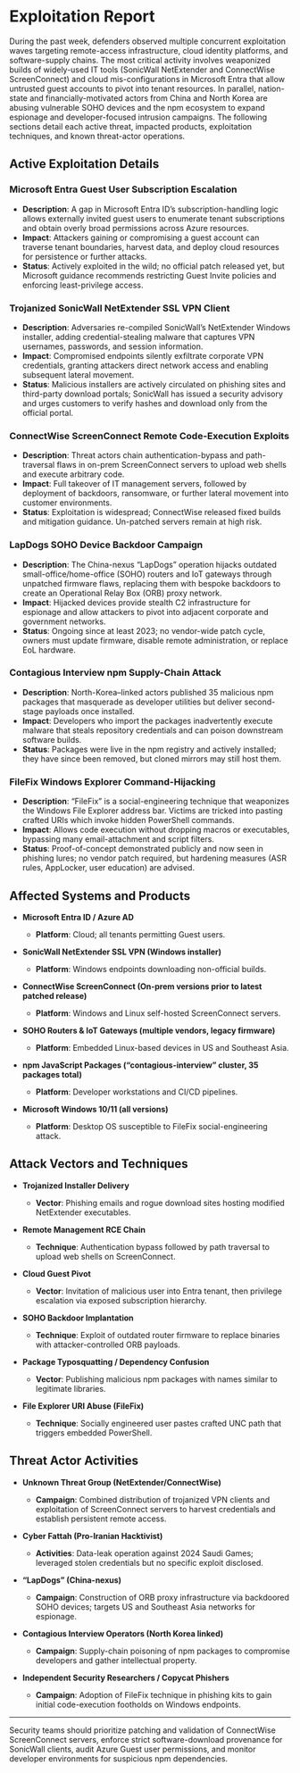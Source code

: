 # Exploitation Report

During the past week, defenders observed multiple concurrent exploitation waves targeting remote-access infrastructure, cloud identity platforms, and software-supply chains. The most critical activity involves weaponized builds of widely-used IT tools (SonicWall NetExtender and ConnectWise ScreenConnect) and cloud mis-configurations in Microsoft Entra that allow untrusted guest accounts to pivot into tenant resources. In parallel, nation-state and financially-motivated actors from China and North Korea are abusing vulnerable SOHO devices and the npm ecosystem to expand espionage and developer-focused intrusion campaigns. The following sections detail each active threat, impacted products, exploitation techniques, and known threat-actor operations.

## Active Exploitation Details

### Microsoft Entra Guest User Subscription Escalation
- **Description**: A gap in Microsoft Entra ID’s subscription-handling logic allows externally invited guest users to enumerate tenant subscriptions and obtain overly broad permissions across Azure resources.  
- **Impact**: Attackers gaining or compromising a guest account can traverse tenant boundaries, harvest data, and deploy cloud resources for persistence or further attacks.  
- **Status**: Actively exploited in the wild; no official patch released yet, but Microsoft guidance recommends restricting Guest Invite policies and enforcing least-privilege access.

### Trojanized SonicWall NetExtender SSL VPN Client
- **Description**: Adversaries re-compiled SonicWall’s NetExtender Windows installer, adding credential-stealing malware that captures VPN usernames, passwords, and session information.  
- **Impact**: Compromised endpoints silently exfiltrate corporate VPN credentials, granting attackers direct network access and enabling subsequent lateral movement.  
- **Status**: Malicious installers are actively circulated on phishing sites and third-party download portals; SonicWall has issued a security advisory and urges customers to verify hashes and download only from the official portal.

### ConnectWise ScreenConnect Remote Code-Execution Exploits
- **Description**: Threat actors chain authentication-bypass and path-traversal flaws in on-prem ScreenConnect servers to upload web shells and execute arbitrary code.  
- **Impact**: Full takeover of IT management servers, followed by deployment of backdoors, ransomware, or further lateral movement into customer environments.  
- **Status**: Exploitation is widespread; ConnectWise released fixed builds and mitigation guidance. Un-patched servers remain at high risk.

### LapDogs SOHO Device Backdoor Campaign
- **Description**: The China-nexus “LapDogs” operation hijacks outdated small-office/home-office (SOHO) routers and IoT gateways through unpatched firmware flaws, replacing them with bespoke backdoors to create an Operational Relay Box (ORB) proxy network.  
- **Impact**: Hijacked devices provide stealth C2 infrastructure for espionage and allow attackers to pivot into adjacent corporate and government networks.  
- **Status**: Ongoing since at least 2023; no vendor-wide patch cycle, owners must update firmware, disable remote administration, or replace EoL hardware.

### Contagious Interview npm Supply-Chain Attack
- **Description**: North-Korea–linked actors published 35 malicious npm packages that masquerade as developer utilities but deliver second-stage payloads once installed.  
- **Impact**: Developers who import the packages inadvertently execute malware that steals repository credentials and can poison downstream software builds.  
- **Status**: Packages were live in the npm registry and actively installed; they have since been removed, but cloned mirrors may still host them.

### FileFix Windows Explorer Command-Hijacking
- **Description**: “FileFix” is a social-engineering technique that weaponizes the Windows File Explorer address bar. Victims are tricked into pasting crafted URIs which invoke hidden PowerShell commands.  
- **Impact**: Allows code execution without dropping macros or executables, bypassing many email-attachment and script filters.  
- **Status**: Proof-of-concept demonstrated publicly and now seen in phishing lures; no vendor patch required, but hardening measures (ASR rules, AppLocker, user education) are advised.

## Affected Systems and Products

- **Microsoft Entra ID / Azure AD**  
  - **Platform**: Cloud; all tenants permitting Guest users.

- **SonicWall NetExtender SSL VPN (Windows installer)**  
  - **Platform**: Windows endpoints downloading non-official builds.

- **ConnectWise ScreenConnect (On-prem versions prior to latest patched release)**  
  - **Platform**: Windows and Linux self-hosted ScreenConnect servers.

- **SOHO Routers & IoT Gateways (multiple vendors, legacy firmware)**  
  - **Platform**: Embedded Linux-based devices in US and Southeast Asia.

- **npm JavaScript Packages (“contagious-interview” cluster, 35 packages total)**  
  - **Platform**: Developer workstations and CI/CD pipelines.

- **Microsoft Windows 10/11 (all versions)**  
  - **Platform**: Desktop OS susceptible to FileFix social-engineering attack.

## Attack Vectors and Techniques

- **Trojanized Installer Delivery**  
  - **Vector**: Phishing emails and rogue download sites hosting modified NetExtender executables.

- **Remote Management RCE Chain**  
  - **Technique**: Authentication bypass followed by path traversal to upload web shells on ScreenConnect.

- **Cloud Guest Pivot**  
  - **Vector**: Invitation of malicious user into Entra tenant, then privilege escalation via exposed subscription hierarchy.

- **SOHO Backdoor Implantation**  
  - **Technique**: Exploit of outdated router firmware to replace binaries with attacker-controlled ORB payloads.

- **Package Typosquatting / Dependency Confusion**  
  - **Vector**: Publishing malicious npm packages with names similar to legitimate libraries.

- **File Explorer URI Abuse (FileFix)**  
  - **Technique**: Socially engineered user pastes crafted UNC path that triggers embedded PowerShell.

## Threat Actor Activities

- **Unknown Threat Group (NetExtender/ConnectWise)**  
  - **Campaign**: Combined distribution of trojanized VPN clients and exploitation of ScreenConnect servers to harvest credentials and establish persistent remote access.

- **Cyber Fattah (Pro-Iranian Hacktivist)**  
  - **Activities**: Data-leak operation against 2024 Saudi Games; leveraged stolen credentials but no specific exploit disclosed.

- **“LapDogs” (China-nexus)**  
  - **Campaign**: Construction of ORB proxy infrastructure via backdoored SOHO devices; targets US and Southeast Asia networks for espionage.

- **Contagious Interview Operators (North Korea linked)**  
  - **Campaign**: Supply-chain poisoning of npm packages to compromise developers and gather intellectual property.

- **Independent Security Researchers / Copycat Phishers**  
  - **Campaign**: Adoption of FileFix technique in phishing kits to gain initial code-execution footholds on Windows endpoints.

---

Security teams should prioritize patching and validation of ConnectWise ScreenConnect servers, enforce strict software-download provenance for SonicWall clients, audit Azure Guest user permissions, and monitor developer environments for suspicious npm dependencies.